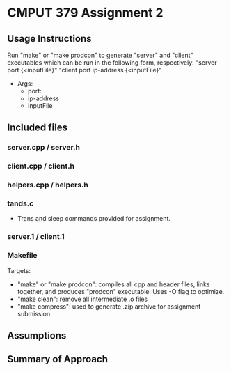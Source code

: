 # CMPUT 379 Assignment 2

## Usage Instructions

Run "make" or "make prodcon" to generate "server" and "client" executables which can be run in the following form, respectively:
    "server port {<inputFile}"
    "client port ip-address {<inputFile}"

- Args:
  - port: 
  - ip-address
  - inputFile
    

## Included files

### server.cpp / server.h



### client.cpp / client.h



### helpers.cpp / helpers.h



### tands.c

- Trans and sleep commands provided for assignment.

### server.1 / client.1

### Makefile

Targets:
- "make" or "make prodcon": compiles all cpp and header files, links together, and produces "prodcon" executable. Uses -O flag to optimize.
- "make clean": remove all intermediate .o files
- "make compress": used to generate .zip archive for assignment submission

## Assumptions


## Summary of Approach

